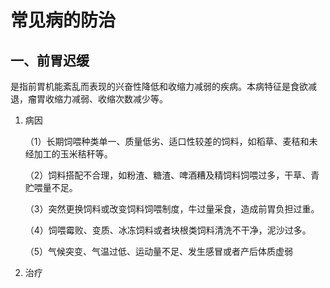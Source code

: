 # 常见病的防治

## 一、前胃迟缓

是指前胃机能紊乱而表现的兴奋性降低和收缩力减弱的疾病。本病特征是食欲减退，瘤胃收缩力减弱、收缩次数减少等。

1. 病因

    （1）长期饲喂种类单一、质量低劣、适口性较差的饲料，如稻草、麦秸和未经加工的玉米秸秆等。

    （2）饲料搭配不合理，如粉渣、糖渣、啤酒糟及精饲料饲喂过多，干草、青贮喂量不足。

    （3）突然更换饲料或改变饲料饲喂制度，牛过量采食，造成前胃负担过重。

    （4）饲喂霉败、变质、冰冻饲料或者块根类饲料清洗不干净，泥沙过多。

    （5）气候突变、气温过低、运动量不足、发生感冒或者产后体质虚弱

2. 治疗

    
